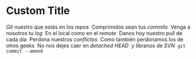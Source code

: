 # Custom Title

*Git* nuestro que estás en los repos  Comprimidos sean tus *commits* 
Venga a nosotros tu *log*
 En el local como en el *remote*  Danos hoy nuestro *pull* de cada día  Perdona nuestros *conflictos* 
Como también perdonamos los de otros geeks  No nos dejes caer en *detached HEAD* 
y líbranos de *SVN* 
`git commit --amend`
